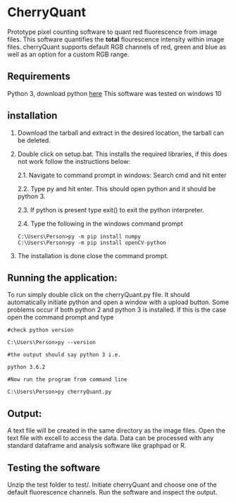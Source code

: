 # CherryQuant

Prototype pixel counting software to quant red fluorescence from image files. This software quantifies the **total** flourescence intensity within image files. cherryQuant supports default RGB channels of red, green and blue as well as an option for a custom RGB range.

## Requirements 
Python 3, download python [here](https://www.python.org/downloads/)
 This software was tested on windows 10
 
 ## installation
 
1. Download the tarball and extract in the desired location, the tarball can be deleted. 
2. Double click on setup.bat. This installs the required libraries, if this does not work follow the instructions below:

   2.1. Navigate to command prompt in windows: Search cmd and hit enter
   
   2.2. Type py and hit enter. This should open python and it should be python 3. 
   
   2.3. If python is present type exit() to exit the python interpreter. 
   
   2.4. Type the following in the windows command prompt 
   ```
   C:\Users\Person>py -m pip install numpy  
   C:\Users\Person>py -m pip install openCV-python
   
   ``` 
 3. The installation is done close the command prompt. 
          
## Running the application: 

To run simply double click on the cherryQuant.py file. It should automatically initiate python and open a window with a upload button. Some problems occur if both python 2 and python 3 is installed. If this is the case open the command prompt and type 
```
#check python version

C:\Users\Person>py --version

#the output should say python 3 i.e.

python 3.6.2

#Now run the program from command line

C:\Users\Person>py cherryQuant.py

```
## Output:

A text file will be created in the same directory as the image files. Open the text file with excell to access the data. Data can be processed with any standard dataframe and analysis software like graphpad or R. 

## Testing the software

Unzip the test folder to test/. Initiate cherryQuant and choose one of the default fluorescence channels. Run the software and inspect the output. 
